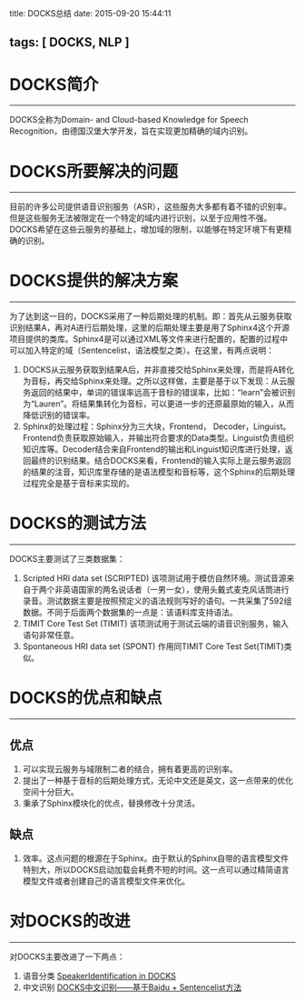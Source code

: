 title: DOCKS总结
date: 2015-09-20 15:44:11 

tags: [ DOCKS, NLP ]
---

# DOCKS简介
---
DOCKS全称为Domain- and Cloud-based Knowledge for Speech Recognition，由德国汉堡大学开发，旨在实现更加精确的域内识别。
<!-- more -->

# DOCKS所要解决的问题
---
目前的许多公司提供语音识别服务（ASR），这些服务大多都有着不错的识别率。但是这些服务无法被限定在一个特定的域内进行识别，以至于应用性不强。DOCKS希望在这些云服务的基础上，增加域的限制，以能够在特定环境下有更精确的识别。

# DOCKS提供的解决方案
---
为了达到这一目的，DOCKS采用了一种后期处理的机制。即：首先从云服务获取识别结果A，再对A进行后期处理，这里的后期处理主要是用了Sphinx4这个开源项目提供的类库。Sphinx4是可以通过XML等文件来进行配置的，配置的过程中可以加入特定的域（Sentencelist，语法模型之类）。在这里，有两点说明：
1. DOCKS从云服务获取到结果A后，并非直接交给Sphinx来处理，而是将A转化为音标，再交给Sphinx来处理。之所以这样做，主要是基于以下发现：从云服务返回的结果中，单词的错误率远高于音标的错误率，比如：“learn”会被识别为“Lauren”。将结果集转化为音标，可以更进一步的还原最原始的输入，从而降低识别的错误率。
2. Sphinx的处理过程：Sphinx分为三大块，Frontend， Decoder，Linguist。Frontend负责获取原始输入，并输出符合要求的Data类型。Linguist负责组织知识库等。Decoder结合来自Frontend的输出和Linguist知识库进行处理，返回最终的识别结果。结合DOCKS来看，Frontend的输入实际上是云服务返回的结果的注音，知识库里存储的是语法模型和音标等，这个Sphinx的后期处理过程完全是基于音标来实现的。
 
# DOCKS的测试方法
---
DOCKS主要测试了三类数据集：
1. Scripted HRI data set (SCRIPTED)
该项测试用于模仿自然环境。测试音源来自于两个非英语国家的两名说话者（一男一女），使用头戴式麦克风话筒进行录音。测试数据主要是按照预定义的语法规则写好的语句。一共采集了592组数据。不同于后面两个数据集的一点是：该语料库支持语法。
2. TIMIT Core Test Set (TIMIT)
该项测试用于测试云端的语音识别服务，输入语句非常任意。
3. Spontaneous HRI data set (SPONT)
作用同TIMIT Core Test Set(TIMIT)类似。

# DOCKS的优点和缺点
---
## 优点
1. 可以实现云服务与域限制二者的结合，拥有着更高的识别率。
2. 提出了一种基于音标的后期处理方式，无论中文还是英文，这一点带来的优化空间十分巨大。
3.  秉承了Sphinx模块化的优点，替换修改十分灵活。

## 缺点
1. 效率。这点问题的根源在于Sphinx。由于默认的Sphinx自带的语言模型文件特别大，所以DOCKS启动加载会耗费不短的时间。这一点可以通过精简语言模型文件或者创建自己的语言模型文件来优化。
 
# 对DOCKS的改进
---
对DOCKS主要改进了一下两点：
1. 语音分类
[SpeakerIdentification in DOCKS](http://sulxxy.github.io/DOCKS_speakeridentify/)
2. 中文识别
[DOCKS中文识别——基于Baidu + Sentencelist方法](http://sulxxy.github.io/DOCKS_Chinese_Recognization/)
